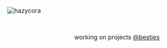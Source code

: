![hazycora](https://git.gay/h/.profile/raw/branch/main/hazycora-waving.svg)

<br>

<center>

working on projects [@besties](https://git.gay/besties)

</center>
